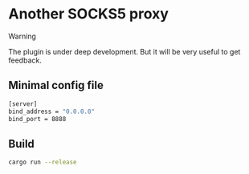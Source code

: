 # Another SOCKS5 proxy

> [!WARNING]
> The plugin is under deep development.
> But it will be very useful to get feedback.

## Minimal config file

```bash
[server]
bind_address = "0.0.0.0"
bind_port = 8888
```

## Build

```bash
cargo run --release
```
